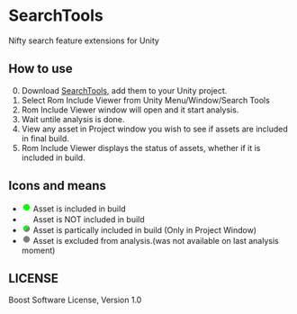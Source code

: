 # SearchTools
Nifty search feature extensions for Unity

## How to use
0. Download [SearchTools](https://github.com/eral/SearchTools/releases), add them to your Unity project.
0. Select Rom Include Viewer from Unity Menu/Window/Search Tools
0. Rom Include Viewer window will open and it start analysis.
0. Wait untile analysis is done.
0. View any asset in Project window you wish to see if assets are included in final build.
0. Rom Include Viewer displays the status of assets, whether if it is included in build. 

## Icons and means
- <img alt="IncludeIcon" src="https://raw.githubusercontent.com/eral/SearchTools/master/Assets/SearchTools/Textures/IncludeIcon.png"> Asset is included in build  
- <img alt="ExcludeIcon" src="https://raw.githubusercontent.com/eral/SearchTools/master/Assets/SearchTools/Textures/ExcludeIcon.png"> Asset is NOT included in build
- <img alt="Ambiguous" src="https://raw.githubusercontent.com/eral/SearchTools/master/Assets/SearchTools/Textures/AmbiguousIcon.png"> Asset is partically included in build (Only in Project Window)
- <img alt="UnknownIcon" src="https://raw.githubusercontent.com/eral/SearchTools/master/Assets/SearchTools/Textures/UnknownIcon.png"> Asset is excluded from analysis.(was not available on last analysis moment)

## LICENSE
Boost Software License, Version 1.0
